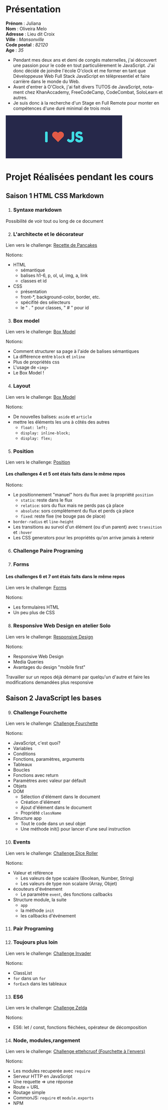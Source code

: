 # **Présentation**

**Prénom** : Juliana  
**Nom** : Oliveira Melo  
**Adresse** : Lieu dit Croix  
**Ville** : _Mansonville_  
**Code postal** : _82120_  
**Age** : _35_

* Pendant mes deux ans et demi de congés maternelles, j'ai découvert une passion pour le code en tout particulièrement le JavaScript. J'ai donc décidé de joindre l'école O'clock et me former en tant que Développeuse Web Full Stack JavaScript en télèpresentiel et faire carrière dans le monde du Web.  
* Avant d'entrer à O'Clock, j'ai fait divers TUTOS de JavaScript, nota-ment chez KhanAccademy, FreeCodeCamp, CodeCombat, SoloLearn et autres.  
* Je suis donc à la recherche d'un Stage en Full Remote pour monter en compétences d'une duré minimal de trois mois

![I Love JavaScript][JavaScript Image]

[JavaScript Image]: img/loveJavaScript.png


# Projet Réalisées pendant les cours

## Saison 1 HTML CSS Markdown

1. ### Syntaxe markdown  
Possibilité de voir tout ou long de ce document

2. ### L'architecte et le décorateur  
Lien vers le challenge:  [Recette de Pancakes](https://github.com/JulianaOliveiraMelo/challenge_recette_pancakes)  

Notions: 
* HTML
  * sémantique
  * balises h1-6, p, ol, ul, img, a, link
  * classes et id
* CSS
  * présentation
  * front-*, background-color, border, etc.
  * spécifité des sélecteurs
  * le " . " pour classes, " # " pour id  

3. ### Box model  
Lien vers le challenge: [Box Model](https://github.com/JulianaOliveiraMelo/challenge_box_model) 

Notions:  
 * Comment structurer sa page à l'aide de balises sémantiques
 * La différence entre ```block``` et ```inline```
 * Plus de propriétés css
 * L'usage de ```<img>```
 * Le Box Model !


4. ### Layout  
Lien vers le challenge: [Box Model](https://github.com/JulianaOliveiraMelo/challenge_layout) 

Notions:  
 * De nouvelles balises: ```aside``` et ```article```
 * mettre les éléments les uns à côtés des autres  
   * ```float: left;```
   * ```display: inline-block;```
   * ```display: flex;```

5. ### Position
Lien vers le challenge: [Position](https://github.com/JulianaOliveiraMelo/challenge_layout)  
#### Les challenges 4 et 5 ont étais faits dans le même repos
Notions: 
* Le positionnement "manuel" hors du flux avec la propriété ```position```
  * ```statis```: reste dans le flux
  * ```relatice```: sors du flux mais ne perds pas çà place
  * ```absolute```: sors complètement du flux et perds çà place
  * ```fixed```: reste fixe (ne bouge pas de place)
* ```border-radius``` et ```line-height```
* Les transitions au survol d'un élément (ou d'un parent) avec ```transition``` et ```:hover```
* Les CSS generators pour les propriétés qu'on arrive jamais à retenir


6. ### Challenge Paire Programing
7. ### Forms

#### Les challenges 6 et 7 ont étais faits dans le même repos
Lien vers le challenge: [Forms](https://github.com/JulianaOliveiraMelo/challenge_forms)  

Notions:  
* Les formulaires HTML
* Un peu plus de CSS


8. ### Responsive Web Design en atelier Solo
Lien vers le challenge: [Responsive Design](https://github.com/JulianaOliveiraMelo/challenge_solo_html_css) 

Notions:  
 * Responsive Web Design
 * Media Queries
 * Avantages du design "mobile first"  

 Travailler sur un repos déjà démarré par quelqu'un d'autre et faire les modifications demandées plus responsive



## Saison 2 JavaScript les bases

9. ### Challenge Fourchette

Lien vers le challenge: [Challenge Fourchette](https://github.com/JulianaOliveiraMelo/challenge_fourchette)  

Notions:  
 * JavaScript, c'est quoi?
 * Variables
 * Conditions
 * Fonctions, paramètres, arguments
 * Tableaux
 * Boucles
 * Fonctions avec return
 * Paramètres avec valeur par défault
 * Objets
 * DOM
   * Sélection d'élément dans le document
   * Création d'élément
   * Ajout d'élément dans le document
   * Propriété ```className```
 * Structure app
   * Tout le code dans un seul objet
   * Une méthode init() pour lancer d'une seul instruction

10. ### Events

Lien vers le challenge: [Challenge Dice Roller](https://github.com/JulianaOliveiraMelo/challenge_dice_roller)  

Notions:  
 * Valeur et référence
   * Les valeurs de type scalaire (Boolean, Number, String)
   * Les valeurs de type non scalaire (Array, Objet)
 * écouteurs d'événement
   * Le paramètre ```event```, des fonctions callbacks
 * Structure module, la suite
   * ```app```
   * la méthode ```init```
   * les callbacks d'événement


11. ### Pair Programing 
12. ### Toujours plus loin  

Lien vers le challenge: [Challenge Invader](https://github.com/JulianaOliveiraMelo/challenge_invader)   

Notions:  
 * ClassList
 * ```for``` dans un ```for```
 * ```forEach``` dans les tableaux

13. ### ES6

Lien vers le challenge: [Challenge Zelda](https://github.com/JulianaOliveiraMelo/challenge_zelda)  

Notions:  
 * ES6: let / const, fonctions fléchées, opérateur de décomposition  


14. ### Node, modules,rangement  

Lien vers le challenge: [Challenge ettehcruof (Fourchette à l'envers)](https://github.com/JulianaOliveiraMelo/challenge_ettehcruof)  

Notions:  
 * Les modules recuperée avec ```require```
 * Serveur HTTP en JavaScript
  * Une requette => une réponse
  * Route = URL
  * Routage simple
  * CommonJS: ```require``` et ```module.exports```
  * NPM
